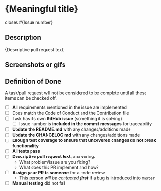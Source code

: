 # {Meaningful title}

closes #{Issue number}

## Description

{Descriptive pull request text}

## Screenshots or gifs

## Definition of Done

A task/pull request will not be considered to be complete until all these items can be checked off.

- [ ] **All** requirements mentioned in the issue are implemented
- [ ] Does match the Code of Conduct and the Contribution file
- [ ] Task has its own **GitHub issue** (something it is solving)
  - [ ] Issue number is **included in the commit messages** for traceability
- [ ] **Update the README.md** with any changes/additions made
- [ ] **Update the CHANGELOG.md** with any changes/additions made
- [ ] **Enough test coverage to ensure that uncovered changes do not break functionality**
- [ ] **All tests pass**
- [ ] **Descriptive pull request text**, answering:
  - What problem/issue are you fixing?
  - What does this PR implement and how?
- [ ] **Assign your PR to someone** for a code review
  - This person _will be contacted **first**_ if a bug is introduced into `master`
- [ ] **Manual testing** did not fail
